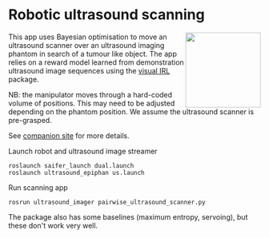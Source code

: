 # Robotic ultrasound scanning

<img align="right" alt="" src="https://github.com/ipab-rad/saifer-surgery/blob/master/docs/images/scan.gif" width="150"/>

This app uses Bayesian optimisation to move an ultrasound scanner over an ultrasound imaging phantom in search of a tumour like object.
The app relies on a reward model learned from demonstration ultrasound image sequences using the [visual IRL](https://github.com/ipab-rad/saifer-surgery/tree/irl/src/saif_learning/visual_irl) package. 

NB: the manipulator moves through a hard-coded volume of positions. This may need to be adjusted depending on the phantom position. We assume the ultrasound scanner is pre-grasped.


See [companion site](https://sites.google.com/view/ultrasound-scanner) for more details.

Launch robot and ultrasound image streamer
```
roslaunch saifer_launch dual.launch
roslaunch ultrasound_epiphan us.launch
```

Run scanning app
```
rosrun ultrasound_imager pairwise_ultrasound_scanner.py
```

The package also has some baselines (maximum entropy, servoing), but these don't work very well.

